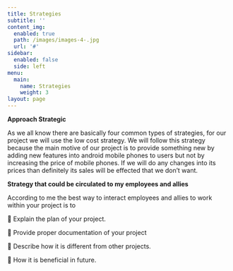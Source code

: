 ```yaml
---
title: Strategies
subtitle: ''
content_img:
  enabled: true
  path: /images/images-4-.jpg
  url: '#'
sidebar:
  enabled: false
  side: left
menu:
  main:
    name: Strategies
    weight: 3
layout: page
---
```

**Approach Strategic**

As we all know there are basically four common types of strategies, for our project we will use the low cost strategy. We will follow this strategy because the main motive of our project is to provide something new by adding new features into android mobile phones to users but not by increasing the price of mobile phones. If we will do any changes into its prices than definitely its sales will be effected that we don’t want.

**Strategy that could be circulated to my employees and allies**

According to me the best way to interact employees and allies to work within your project is to 

	Explain the plan of your project.

	Provide proper documentation of your project

	Describe how it is different from other projects.

	How it is beneficial in future.
